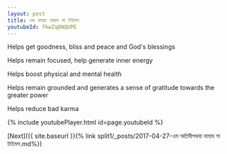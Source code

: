```yaml
---
layout: post
title: ওম ভাময় নামায গা টাইমস
youtubeId: fkwZq8NQUPE
---
```

 
 
Helps get goodness, bliss and peace and God's blessings
 
Helps remain focused, help generate inner energy 
 
Helps boost physical and mental health 
 
Helps remain grounded and generates a sense of gratitude towards the greater power 
 
Helps reduce bad karma
 
 
 
 


{% include youtubePlayer.html id=page.youtubeId %}
 
[Next]({{ site.baseurl }}{% link  split1/_posts/2017-04-27-ওম অতিদীপথযা নামায গা টাইমস.md%})
 
